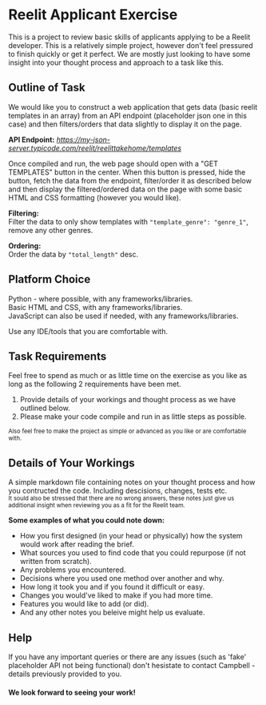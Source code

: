 # Reelit Applicant Exercise

This is a project to review basic skills of applicants applying to be a Reelit developer. This is a relatively simple project, however don't feel pressured to finish quickly or get it perfect. We are mostly just looking to have some insight into your thought process and approach to a task like this.



## Outline of Task

We would like you to construct a web application that gets data (basic reelit templates in an array) from an API endpoint (placeholder json one in this case) and then filters/orders that data slightly to display it on the page.

**API Endpoint:**
*https://my-json-server.typicode.com/reelit/reelittakehome/templates*

Once compiled and run, the web page should open with a "GET TEMPLATES" button in the center. When this button is pressed, hide the button, fetch the data from the endpoint, filter/order it as described below and then display the filtered/ordered data on the page with some basic HTML and CSS formatting (however you would like).

**Filtering:**  
Filter the data to only show templates with `"template_genre": "genre_1"`, remove any other genres.

**Ordering:**  
Order the data by `"total_length"` desc.



## Platform Choice

Python - where possible, with any frameworks/libraries.  
Basic HTML and CSS, with any frameworks/libraries.  
JavaScript can also be used if needed, with any frameworks/libraries. 

Use any IDE/tools that you are comfortable with.



## Task Requirements

Feel free to spend as much or as little time on the exercise as you like as long as the following 2 requirements have been met.  
  
1. Provide details of your workings and thought process as we have outlined below.  
2. Please make your code compile and run in as little steps as possible.  

<sub>Also feel free to make the project as simple or advanced as you like or are comfortable with.</sub>



## Details of Your Workings

A simple markdown file containing notes on your thought process and how you contructed the code. Including descisions, changes, tests etc.  
<sub>It sould also be stressed that there are no wrong answers, these notes just give us additional insight when reviewing you as a fit for the Reelit team.</sub>


**Some examples of what you could note down:**  
- How you first designed (in your head or physically) how the system would work after reading the brief.  
- What sources you used to find code that you could repurpose (if not written from scratch).  
- Any problems you encountered.  
- Decisions where you used one method over another and why.  
- How long it took you and if you found it difficult or easy.  
- Changes you would've liked to make if you had more time.  
- Features you would like to add (or did).  
- And any other notes you beleive might help us evaluate.  

## Help

If you have any important queries or there are any issues (such as 'fake' placeholder API not being functional) don't hesistate to contact Campbell - details previously provided to you.

#### We look forward to seeing your work!
